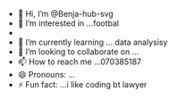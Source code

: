 - 👋 Hi, I’m @Benja-hub-svg
- 👀 I’m interested in ...footbal
- 
- 🌱 I’m currently learning ... data analysisy
- 💞️ I’m looking to collaborate on ...
- 📫 How to reach me ...070385187
- 😄 Pronouns: ...
- ⚡ Fun fact: ...i like coding bt lawyer

<!---
Benja-hub-svg/Benja-hub-svg is a ✨ special ✨ repository because its `README.md` (this file) appears on your GitHub profile.
You can click the Preview link to take a look at your changes.
--->
